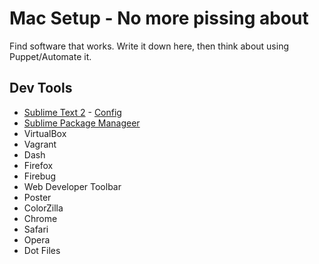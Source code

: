 # Mac Setup - No more pissing about

Find software that works. Write it down here, then think about using Puppet/Automate it.

## Dev Tools

- [Sublime Text 2](http://www.sublimetext.com/2) - [Config](http://www.sublimetext.com/docs/2/osx_command_line.html)
 - [Sublime Package Manageer](http://laravel.com)
- VirtualBox
- Vagrant
- Dash
- Firefox
 - Firebug
 - Web Developer Toolbar
 - Poster
 - ColorZilla
- Chrome
- Safari
- Opera
- Dot Files